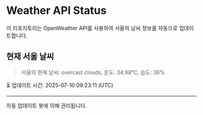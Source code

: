 
# Weather API Status

이 리포지토리는 OpenWeather API를 사용하여 서울의 날씨 정보를 자동으로 업데이트합니다.

## 현재 서울 날씨
> 서울의 현재 날씨: overcast clouds, 온도: 34.98°C, 습도: 36%

⏳ 업데이트 시간: 2025-07-10 09:23:11 (UTC)

---
자동 업데이트 봇에 의해 관리됩니다.

